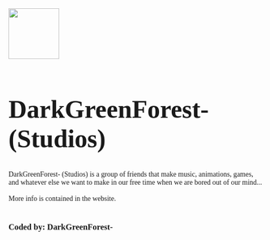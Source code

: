 <img src="https://darkgforest.github.io/assets/Logo_2.png" style="width:100px;height:100px;">
<h1 style="font-family:consolas;font-size:50px;">DarkGreenForest- (Studios)<br></h1>
<p style="font-family:consolas;">
  DarkGreenForest- (Studios) is a group of friends that make music, animations, games, <br>
  and whatever else we want to make in our free time when we are bored out of our mind...<br><br>
  More info is contained in the website.<br><br>
</p>
<h3 style="font-family:consolas;">Coded by: DarkGreenForest-</h3>
